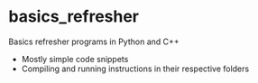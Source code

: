 # basics_refresher

Basics refresher programs in Python and C++
- Mostly simple code snippets
- Compiling and running instructions in their respective folders
